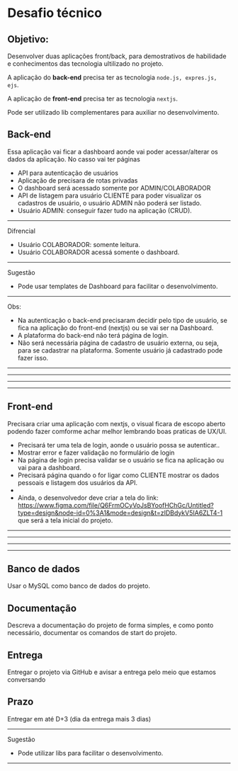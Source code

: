 
# Desafio técnico

## Objetivo:
Desenvolver duas aplicações front/back, para demostrativos de habilidade e conhecimentos das tecnologia ultilizado no projeto.

 A aplicação do **back-end** precisa ter as tecnologia `node.js, expres.js, ejs`.

 A aplicação de **front-end** precisa ter as tecnologia `nextjs`.

Pode ser utilizado lib complementares para auxiliar no desenvolvimento.

## Back-end
Essa aplicação vai ficar a dashboard aonde vai poder acessar/alterar os dados da aplicação. No casso vai ter páginas

 - API para autenticação de usuários
 - Aplicação de precisara de rotas privadas
 - O dashboard será acessado somente por ADMIN/COLABORADOR
 - API de listagem para usuário CLIENTE para poder visualizar os cadastros de usuário, o usuário ADMIN não poderá ser listado.
 - Usuário ADMIN: conseguir fazer tudo na aplicação (CRUD).
____
Difrencial
 - Usuário COLABORADOR: somente leitura.
 - Usuário COLABORADOR acessá somente o dashboard.

------
Sugestão
 - Pode usar templates de Dashboard para facilitar o desenvolvimento.
------
 Obs:
 - Na autenticação o back-end precisaram decidir pelo tipo de usuário, se fica na aplicação do front-end (nextjs) ou se vai ser na Dashboard.
 - A plataforma do back-end não terá página de login.
 - Não será necessária página de cadastro de usuário externa, ou seja, para se cadastrar na plataforma. Somente usuário já cadastrado pode fazer isso.

-----
-----
-----
-----

## Front-end
Precisara criar uma aplicação com nextjs, o visual ficara de escopo aberto podendo fazer comforme achar melhor lembrando boas praticas de UX/UI.

 - Precisará ter uma tela de login, aonde o usuário possa se autenticar..
 - Mostrar error e fazer validação no formulário de login
 - Na página de login precisa validar se o usuário se fica na aplicação ou vai para a dashboard.
 - Precisará página quando o for ligar como CLIENTE mostrar os dados pessoais e listagem dos usuários da API.
 -
 - Ainda, o desenvolvedor deve criar a tela do link: https://www.figma.com/file/Q6FrmOCyVoJsBYoofHChGc/Untitled?type=design&node-id=0%3A1&mode=design&t=zIDBdykV5IA6ZLT4-1
que será a tela inicial do projeto.
-----
-----
-----
-----

## Banco de dados
Usar o MySQL como banco de dados do projeto.

## Documentação
Descreva a documentação do projeto de forma simples, e como ponto necessário, documentar os comandos de start do projeto.

## Entrega
Entregar o projeto via GitHub e avisar a entrega pelo meio que estamos conversando

## Prazo
Entregar em até D+3 (dia da entrega mais 3 dias)

------
Sugestão
 - Pode utilizar libs para facilitar o desenvolvimento.
------
